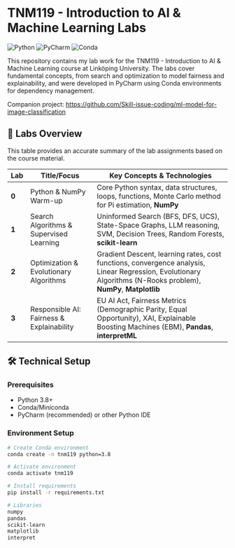 # TNM119 - Introduction to AI & Machine Learning Labs

![Python](https://img.shields.io/badge/python-3.8%2B-blue)
![PyCharm](https://img.shields.io/badge/PyCharm-IDE-purple)
![Conda](https://img.shields.io/badge/Conda-Environment-green)

This repository contains my lab work for the TNM119 - Introduction to AI & Machine Learning course at Linköping University. The labs cover fundamental concepts, from search and optimization to model fairness and explainability, and were developed in PyCharm using Conda environments for dependency management.

Companion project: https://github.com/Skill-issue-coding/ml-model-for-image-classification

## 🧪 Labs Overview

This table provides an accurate summary of the lab assignments based on the course material.

| Lab   | Title/Focus                               | Key Concepts & Technologies                                                                                             |
|-------|-------------------------------------------|-------------------------------------------------------------------------------------------------------------------------|
| **0** | Python & NumPy Warm-up                    | Core Python syntax, data structures, loops, functions, Monte Carlo method for Pi estimation, **NumPy**                    |
| **1** | Search Algorithms & Supervised Learning   | Uninformed Search (BFS, DFS, UCS), State-Space Graphs, LLM reasoning, SVM, Decision Trees, Random Forests, **scikit-learn** |
| **2** | Optimization & Evolutionary Algorithms    | Gradient Descent, learning rates, cost functions, convergence analysis, Linear Regression, Evolutionary Algorithms (N-Rooks problem), **NumPy**, **Matplotlib** |
| **3** | Responsible AI: Fairness & Explainability | EU AI Act, Fairness Metrics (Demographic Parity, Equal Opportunity), XAI, Explainable Boosting Machines (EBM), **Pandas**, **interpretML** |

## 🛠️ Technical Setup

### Prerequisites
- Python 3.8+
- Conda/Miniconda
- PyCharm (recommended) or other Python IDE

### Environment Setup
```bash
# Create Conda environment
conda create -n tnm119 python=3.8

# Activate environment
conda activate tnm119

# Install requirements
pip install -r requirements.txt

# Libraries
numpy
pandas
scikit-learn
matplotlib
interpret
```

